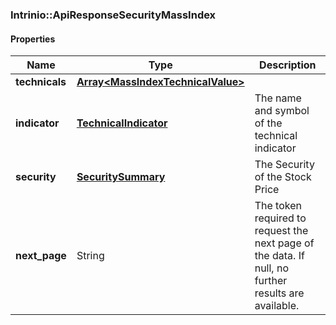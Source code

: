 

[//]: # (CLASS:Intrinio::ApiResponseSecurityMassIndex)

[//]: # (KIND:object)

### Intrinio::ApiResponseSecurityMassIndex

#### Properties

[//]: # (START_DEFINITION)

Name | Type | Description
------------ | ------------- | -------------
**technicals** | [**Array&lt;MassIndexTechnicalValue&gt;**](MassIndexTechnicalValue.md) |  &nbsp;
**indicator** | [**TechnicalIndicator**](TechnicalIndicator.md) | The name and symbol of the technical indicator &nbsp;
**security** | [**SecuritySummary**](SecuritySummary.md) | The Security of the Stock Price &nbsp;
**next_page** | String | The token required to request the next page of the data. If null, no further results are available. &nbsp;

[//]: # (END_DEFINITION)


[//]: # (CONTAINED_CLASS:Intrinio::MassIndexTechnicalValue)


[//]: # (CONTAINED_CLASS:Intrinio::TechnicalIndicator)


[//]: # (CONTAINED_CLASS:Intrinio::SecuritySummary)



